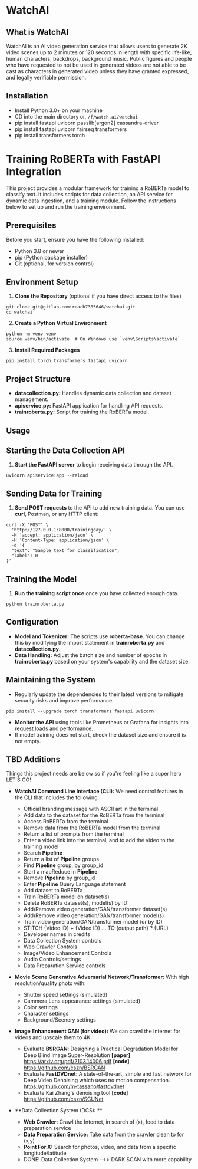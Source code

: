 # WatchAI

## What is WatchAI
WatchAI is an AI video generation service that allows users to generate 2K video scenes up to 2 minutes or 120 seconds in length with specific life-like, human characters, backdrops, background music. Public figures and people who have requested to not be used in generated videos are not able to be cast as characters in generated video unless they have granted expressed, and legally verifiable permission. 

## Installation
- Install Python 3.0+ on your machine
- CD into the main directory or, `/f/watch.ai/watchai`
- pip install fastapi uvicorn passlib[argon2] cassandra-driver
- pip install fastapi uvicorn fairseq transformers
- pip install transformers torch

# Training RoBERTa with FastAPI Integration
This project provides a modular framework for training a RoBERTa model to classify text. It includes scripts for data collection, an API service for dynamic data ingestion, and a training module. Follow the instructions below to set up and run the training environment.

## Prerequisites

Before you start, ensure you have the following installed:

* Python 3.8 or newer
* pip (Python package installer)
* Git (optional, for version control)

## Environment Setup

1. **Clone the Repository** (optional if you have direct access to the files)
```
git clone git@gitlab.com:reach7385646/watchai.git
cd watchai
```

2. **Create a Python Virtual Environment**
```
python -m venv venv
source venv/bin/activate  # On Windows use `venv\Scripts\activate`
```

3. **Install Required Packages**
```
pip install torch transformers fastapi uvicorn
```

## Project Structure

* **datacollection.py:** Handles dynamic data collection and dataset management.
* **apiservice.py:** FastAPI application for handling API requests.
* **trainroberta.py:** Script for training the RoBERTa model.

## Usage

## Starting the Data Collection API

1. **Start the FastAPI server** to begin receiving data through the API.
```
uvicorn apiservice:app --reload
```

## Sending Data for Training
1. **Send POST requests** to the API to add new training data. You can use **curl**,
Postman, or any HTTP client:
```
curl -X 'POST' \
  'http://127.0.0.1:8000/trainingday/' \
  -H 'accept: application/json' \
  -H 'Content-Type: application/json' \
  -d '{
  "text": "Sample text for classification",
  "label": 0
}'
```

## Training the Model
1. **Run the training script once** once you have collected enough data.
```
python trainroberta.py
```

## Configuration
* **Model and Tokenizer:** The scripts use **roberta-base**. You can change this by modifying the import statement in **trainroberta.py** and **datacollection.py**.
* **Data Handling:** Adjust the batch size and number of epochs in **trainroberta.py** based on your system's capability and the dataset size.

## Maintaining the System
* Regularly update the dependencies to their latest versions to mitigate security risks and improve performance:
```
pip install --upgrade torch transformers fastapi uvicorn
```
* **Monitor the API** using tools like Prometheus or Grafana for insights into request loads and performance.
* If model training does not start, check the dataset size and ensure it is not empty.

## TBD Additions 
Things this project needs are below so if you're feeling like a super hero LET'S GO! 
* **WatchAI Command Line Interface (CLI):** We need control features in the CLI that includes the following:
  * Official branding message with ASCII art in the terminal
  * Add data to the dataset for the RoBERTa from the terminal
  * Access RoBERTa from the terminal 
  * Remove data from the RoBERTa model from the terminal 
  * Return a list of prompts from the terminal
  * Enter a video link into the terminal, and to add the video to the training model
  * Search **Pipeline** 
  * Return a list of **Pipeline** groups
  * Find **Pipeline** group, by group_id
  * Start a mapReduce in **Pipeline**
  * Remove **Pipeline** by group_id
  * Enter **Pipeline** Query Language statement
  * Add dataset to RoBERTa 
  * Train RoBERTa model on dataset(s)
  * Delete RoBERTa dataset(s), model(s) by ID
  * Add/Remove video generation/GAN/transformer dataset(s)
  * Add/Remove video generation/GAN/transformer model(s)
  * Train video generation/GAN/transformer model (or by ID)
  * STITCH {Video ID} + {Video ID} ... TO {output path} ? {URL}
  * Developer names in credits
  * Data Collection System controls
  * Web Crawler Controls
  * Image/Video Enhancement Controls
  * Audio Controls/settings
  * Data Preparation Service controls

* **Movie Scene Generative Adversarial Network/Transformer:** With high resolution/quality photo with:
  * Shutter speed settings (simulated)
  * Cammera Lens appearance settings (simulated) 
  * Color settings
  * Character settings
  * Background/Scenery settings

* **Image Enhancement GAN (for video):** We can crawl the Internet for videos and upscale them to 4K.
  * Evaluate **BSRGAN**: Designing a Practical Degradation Model for Deep Blind Image Super-Resolution **[paper]** https://arxiv.org/pdf/2103.14006.pdf **[code]** https://github.com/cszn/BSRGAN
  * Evaluate **FastDVDnet**: A state-of-the-art, simple and fast network for Deep Video Denoising which uses no motion compensation. https://github.com/m-tassano/fastdvdnet
  * Evaluate Kai Zhang's denoising tool **[code]** https://github.com/cszn/SCUNet

* **Data Collection System (DCS): ** 
  * **Web Crawler:** Crawl the Internet, in search of (x), feed to data preparation service 
  * **Data Preparation Service:** Take data from the crawler clean to for (x,y) 
  * **Point For X:** Search for photos, video, and data from a specific longitude/latitude
  * DONE! Data Collection System -->> DARK SCAN with more capability
